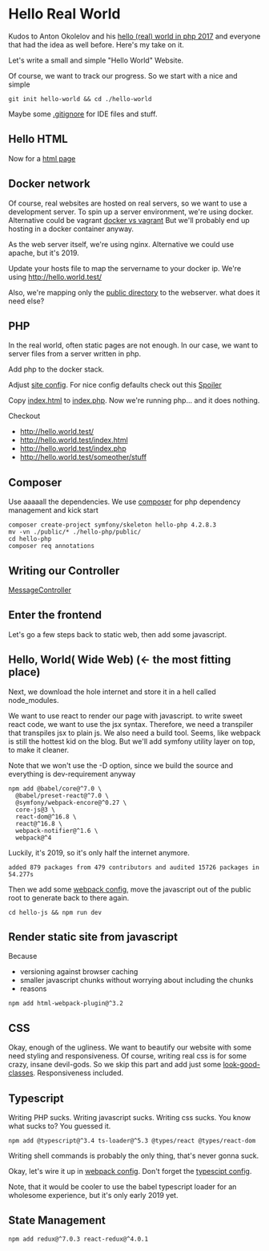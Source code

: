 # Hello Real World
Kudos to Anton Okolelov and his [hello (real) world in php 2017](https://kukuruku.co/post/hello-real-world-in-php-in-2017/)
and everyone that had the idea as well before. Here's my take on it.

Let's write a small and simple "Hello World" Website.

Of course, we want to track our progress. So we start with a nice and simple
~~~
git init hello-world && cd ./hello-world
~~~

Maybe some [.gitignore](.gitignore) for IDE files and stuff.

## Hello HTML
Now for a [html page](public/index.html)

## Docker network
Of course, real websites are hosted on real servers, so we want to use a development server.
To spin up a server environment, we're using docker. Alternative could be vagrant [docker vs vagrant](https://stackoverflow.com/questions/16647069/should-i-use-vagrant-or-docker-for-creating-an-isolated-environment)
But we'll probably end up hosting in a docker container anyway.

As the web server itself, we're using nginx. Alternative we could use apache, but it's 2019.

Update your hosts file to map the servername to your docker ip. We're using http://hello.world.test/

Also, we're mapping only the [public directory](public) to the webserver. what does it need else?

## PHP
In the real world, often static pages are not enough. In our case, we want to server files from a server written in php.

Add php to the docker stack.

Adjust [site config](develop/nginx/sites/hello-php.conf). For nice config defaults check out this [Spoiler](https://symfony.com/doc/current/setup/web_server_configuration.html)

Copy [index.html](public/index.html) to [index.php](public/index.php). Now we're running php... and it does nothing.

Checkout
* http://hello.world.test/
* http://hello.world.test/index.html
* http://hello.world.test/index.php
* http://hello.world.test/someother/stuff

## Composer
Use aaaaall the dependencies. We use [composer](https://getcomposer.org/) for php dependency management and kick start
~~~
composer create-project symfony/skeleton hello-php 4.2.8.3
mv -vn ./public/* ./hello-php/public/
cd hello-php
composer req annotations
~~~

## Writing our Controller
[MessageController](hello-php/src/Controller/MessageController.php)

## Enter the frontend
Let's go a few steps back to static web, then add some javascript.


## Hello, World( Wide Web) (<- the most fitting place)
Next, we download the hole internet and store it in a hell called node_modules.

We want to use react to render our page with javascript. to write sweet react code, we want to use the jsx syntax.
Therefore, we need a transpiler that transpiles jsx to plain js. We also need a build tool.
Seems, like webpack is still the hottest kid on the blog. But we'll add symfony utility layer on top, to make it cleaner.

Note that we won't use the -D option, since we build the source and everything is dev-requirement anyway
~~~
npm add @babel/core@^7.0 \
  @babel/preset-react@^7.0 \
  @symfony/webpack-encore@^0.27 \
  core-js@3 \
  react-dom@^16.8 \
  react@^16.8 \
  webpack-notifier@^1.6 \
  webpack@^4
~~~

Luckily, it's 2019, so it's only half the internet anymore.
~~~
added 879 packages from 479 contributors and audited 15726 packages in 54.277s
~~~

Then we add some [webpack config](hello-js/webpack.config.js), move the javascript out of the public root to generate back to there again.
~~~
cd hello-js && npm run dev
~~~

## Render static site from javascript
Because
* versioning against browser caching
* smaller javascript chunks without worrying about including the chunks
* reasons

~~~
npm add html-webpack-plugin@^3.2
~~~

## CSS
Okay, enough of the ugliness. We want to beautify our website with some need styling and responsiveness.
Of course, writing real css is for some crazy, insane devil-gods. So we skip this part and add just some
[look-good-classes](https://bulma.io/documentation/overview/start/). Responsiveness included.

## Typescript
Writing PHP sucks. Writing javascript sucks. Writing css sucks. You know what sucks to? You guessed it.

~~~
npm add @typescript@^3.4 ts-loader@^5.3 @types/react @types/react-dom
~~~
Writing shell commands is probably the only thing, that's never gonna suck.

Okay, let's wire it up in [webpack config](hello-js/webpack.config.js).
Don't forget the [typescipt config](hello-js/tsconfig.json).

Note, that it would be cooler to use the babel typescript loader for an wholesome experience, but it's only early 2019 yet.

## State Management
~~~
npm add redux@^7.0.3 react-redux@^4.0.1
~~~